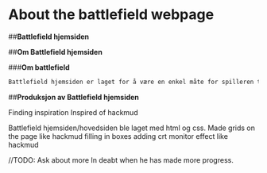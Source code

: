 # About the battlefield webpage


##**Battlefield hjemsiden**

##**Om Battlefield hjemsiden**

###**Om battlefield**
```markdown
Battlefield hjemsiden er laget for å være en enkel måte for spilleren til å samhandle med spillet Battlefield. Battlefield hjemsiden gjør at spilleren kan skrive for å samhandle mellom nettsiden og spillet battlefield. Når spilleren skriver sitt input til hjemsiden, gjennom hjemsiden sin konsol blir inputet til spilleren sent til spillet. Informasjon fra spillet blir så opplastet og sent ut til Battlefield hjemsiden, delt opp og forenkelt sånn at spilleren kan enklere reagere og forstå informasjonen fra spillet. Websiden er den frontend interaktive konsollen som spilleren bruker for å kommunisere med spillet. Programmet til spillet ligger i backend som kalkulere, kjører og behandler spilleren sitt input, før den sender ny informasjon til spilleren på hjemesiden på frontenden.
```

##**Produksjon av Battlefield hjemsiden**

Finding inspiration
Inspired of hackmud

Battlefield hjemsiden/hovedsiden ble laget med html og css.
Made grids on the page like hackmud
filling in boxes
adding crt monitor effect like hackmud


//TODO: Ask about more In deabt when he has made more progress.